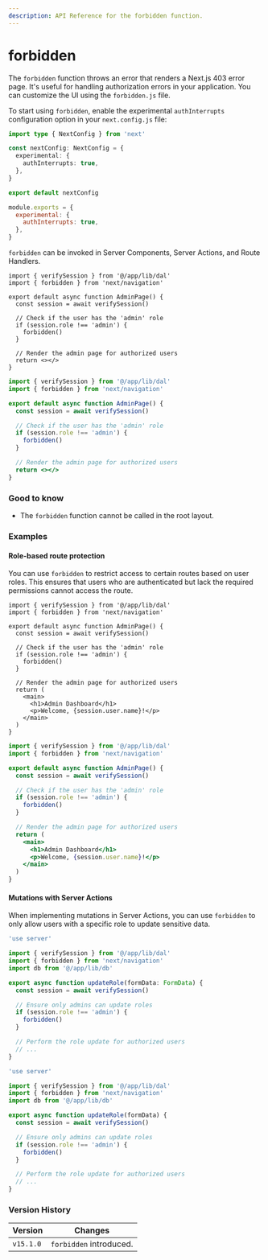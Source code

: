 ```yaml
---
description: API Reference for the forbidden function.
---
```


# forbidden

The `forbidden` function throws an error that renders a Next.js 403 error page. It's useful for handling authorization errors in your application. You can customize the UI using the `forbidden.js` file.

To start using `forbidden`, enable the experimental `authInterrupts` configuration option in your `next.config.js` file:

```ts
import type { NextConfig } from 'next'

const nextConfig: NextConfig = {
  experimental: {
    authInterrupts: true,
  },
}

export default nextConfig
```

```js
module.exports = {
  experimental: {
    authInterrupts: true,
  },
}
```

`forbidden` can be invoked in Server Components, Server Actions, and Route Handlers.

```tsx
import { verifySession } from '@/app/lib/dal'
import { forbidden } from 'next/navigation'

export default async function AdminPage() {
  const session = await verifySession()

  // Check if the user has the 'admin' role
  if (session.role !== 'admin') {
    forbidden()
  }

  // Render the admin page for authorized users
  return <></>
}
```

```jsx
import { verifySession } from '@/app/lib/dal'
import { forbidden } from 'next/navigation'

export default async function AdminPage() {
  const session = await verifySession()

  // Check if the user has the 'admin' role
  if (session.role !== 'admin') {
    forbidden()
  }

  // Render the admin page for authorized users
  return <></>
}
```

### Good to know

* The `forbidden` function cannot be called in the root layout.

### Examples

#### Role-based route protection

You can use `forbidden` to restrict access to certain routes based on user roles. This ensures that users who are authenticated but lack the required permissions cannot access the route.

```tsx
import { verifySession } from '@/app/lib/dal'
import { forbidden } from 'next/navigation'

export default async function AdminPage() {
  const session = await verifySession()

  // Check if the user has the 'admin' role
  if (session.role !== 'admin') {
    forbidden()
  }

  // Render the admin page for authorized users
  return (
    <main>
      <h1>Admin Dashboard</h1>
      <p>Welcome, {session.user.name}!</p>
    </main>
  )
}
```

```jsx
import { verifySession } from '@/app/lib/dal'
import { forbidden } from 'next/navigation'

export default async function AdminPage() {
  const session = await verifySession()

  // Check if the user has the 'admin' role
  if (session.role !== 'admin') {
    forbidden()
  }

  // Render the admin page for authorized users
  return (
    <main>
      <h1>Admin Dashboard</h1>
      <p>Welcome, {session.user.name}!</p>
    </main>
  )
}
```

#### Mutations with Server Actions

When implementing mutations in Server Actions, you can use `forbidden` to only allow users with a specific role to update sensitive data.

```ts
'use server'

import { verifySession } from '@/app/lib/dal'
import { forbidden } from 'next/navigation'
import db from '@/app/lib/db'

export async function updateRole(formData: FormData) {
  const session = await verifySession()

  // Ensure only admins can update roles
  if (session.role !== 'admin') {
    forbidden()
  }

  // Perform the role update for authorized users
  // ...
}
```

```js
'use server'

import { verifySession } from '@/app/lib/dal'
import { forbidden } from 'next/navigation'
import db from '@/app/lib/db'

export async function updateRole(formData) {
  const session = await verifySession()

  // Ensure only admins can update roles
  if (session.role !== 'admin') {
    forbidden()
  }

  // Perform the role update for authorized users
  // ...
}
```

### Version History

| Version   | Changes                 |
| --------- | ----------------------- |
| `v15.1.0` | `forbidden` introduced. |
